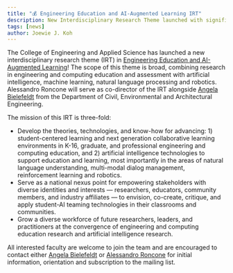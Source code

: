 ```yaml
---
title: "💰 Engineering Education and AI-Augmented Learning IRT"
description: New Interdisciplinary Research Theme launched with significant internal funding to help advance CU Engineering's long-term research vision
tags: [news]
author: Joewie J. Koh
---
```


The College of Engineering and Applied Science has launched a new interdisciplinary research theme (IRT) in [Engineering Education and AI-Augmented Learning](https://www.colorado.edu/irt/engineering-education-ai/)! The scope of this theme is broad, combining research in engineering and computing education and assessment with artificial intelligence, machine learning, natural language processing and robotics. Alessandro Roncone will serve as co-director of the IRT alongside [Angela Bielefeldt](https://www.colorado.edu/faculty/bielefeldt/) from the Department of Civil, Environmental and Architectural Engineering.

The mission of this IRT is three-fold:
 - Develop the theories, technologies, and know-how for advancing: 1) student-centered learning and next generation collaborative learning environments in K-16, graduate, and professional engineering and computing education, and 2) artificial intelligence technologies to support education and learning, most importantly in the areas of natural language understanding, multi-modal dialog management, reinforcement learning and robotics.
 - Serve as a national nexus point for empowering stakeholders with diverse identities and interests — researchers, educators, community members, and industry affiliates — to envision, co-create, critique, and apply student-AI teaming technologies in their classrooms and communities.
 - Grow a diverse workforce of future researchers, leaders, and practitioners at the convergence of engineering and computing education research and artificial intelligence research.

All interested faculty are welcome to join the team and are encouraged to contact either [Angela Bielefeldt](mailto:angela.bielefeldt@colorado.edu) or [Alessandro Roncone](mailto:alessandro.roncone@colorado.edu) for initial information, orientation and subscription to the mailing list.
